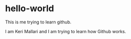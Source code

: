 # hello-world
This is me trying to learn github.

I am Keri Mallari and I am trying to learn how Github works. 
